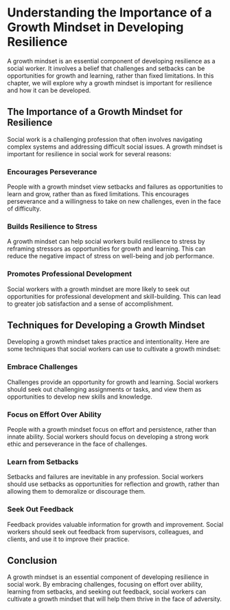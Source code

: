 Understanding the Importance of a Growth Mindset in Developing Resilience
================================================================================================================================

A growth mindset is an essential component of developing resilience as a social worker. It involves a belief that challenges and setbacks can be opportunities for growth and learning, rather than fixed limitations. In this chapter, we will explore why a growth mindset is important for resilience and how it can be developed.

The Importance of a Growth Mindset for Resilience
-------------------------------------------------

Social work is a challenging profession that often involves navigating complex systems and addressing difficult social issues. A growth mindset is important for resilience in social work for several reasons:

### Encourages Perseverance

People with a growth mindset view setbacks and failures as opportunities to learn and grow, rather than as fixed limitations. This encourages perseverance and a willingness to take on new challenges, even in the face of difficulty.

### Builds Resilience to Stress

A growth mindset can help social workers build resilience to stress by reframing stressors as opportunities for growth and learning. This can reduce the negative impact of stress on well-being and job performance.

### Promotes Professional Development

Social workers with a growth mindset are more likely to seek out opportunities for professional development and skill-building. This can lead to greater job satisfaction and a sense of accomplishment.

Techniques for Developing a Growth Mindset
------------------------------------------

Developing a growth mindset takes practice and intentionality. Here are some techniques that social workers can use to cultivate a growth mindset:

### Embrace Challenges

Challenges provide an opportunity for growth and learning. Social workers should seek out challenging assignments or tasks, and view them as opportunities to develop new skills and knowledge.

### Focus on Effort Over Ability

People with a growth mindset focus on effort and persistence, rather than innate ability. Social workers should focus on developing a strong work ethic and perseverance in the face of challenges.

### Learn from Setbacks

Setbacks and failures are inevitable in any profession. Social workers should use setbacks as opportunities for reflection and growth, rather than allowing them to demoralize or discourage them.

### Seek Out Feedback

Feedback provides valuable information for growth and improvement. Social workers should seek out feedback from supervisors, colleagues, and clients, and use it to improve their practice.

Conclusion
----------

A growth mindset is an essential component of developing resilience in social work. By embracing challenges, focusing on effort over ability, learning from setbacks, and seeking out feedback, social workers can cultivate a growth mindset that will help them thrive in the face of adversity.
